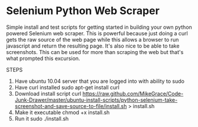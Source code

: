 Selenium Python Web Scraper
========================

Simple install and test scripts for getting started in building your own python powered 
Selenium web scraper. This is powerful because just doing a curl gets the raw source of 
the web page while this allows a browser to run javascript and return the resulting page.
It's also nice to be able to take screenshots. This can be used for more than scraping 
the web but that's what prompted this excursion.

STEPS
1. Have ubuntu 10.04 server that you are logged into with ability to sudo
2. Have curl installed
    sudo apt-get install curl
3. Download install script
    curl https://raw.github.com/MikeGrace/Code-Junk-Drawer/master/ubuntu-install-scripts/python-selenium-take-screenshot-and-save-source-to-file/install.sh > install.sh
4. Make it executable
    chmod +x install.sh
5. Run it
    sudo ./install.sh 